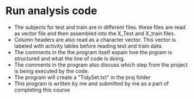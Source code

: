# Run analysis code

* The subjects for test and train are in different files. these files are read as vector file and then assembled into the X_Test and X_train files.
* Column headers are also read as a character vector. This vector is labeled with activity lables before reading test and train data.
* The comments in the the program itself expain hoe the prgram is structured and what the line of code is doing.
* The comments in the program also discuss which step from the project is being executed by the code.
* The program will create a "TidySet.txt" in the proj folder
* This program is written by me and submitted by me as a part of completing this course
